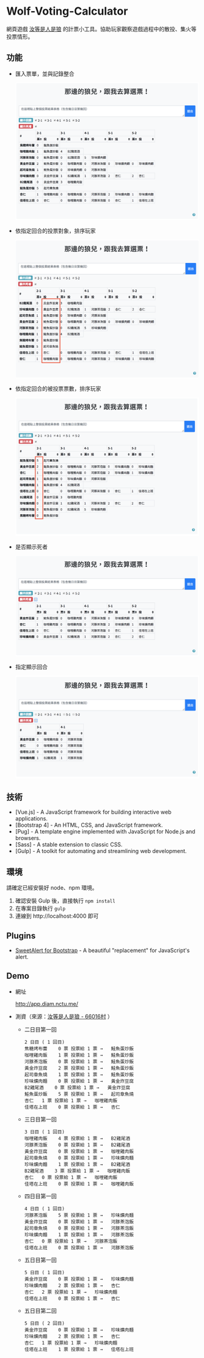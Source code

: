 # Wolf-Voting-Calculator

網頁遊戲 [汝等是人是狼](https://diam.ngct.net/index.php) 的計票小工具。協助玩家觀察遊戲過程中的散投、集火等投票情形。

## 功能

- 匯入票單，並與記錄整合

  ![匯入票單](docs/static/images/origin.png)

- 依指定回合的投票對象，排序玩家

  ![依投票對象排序](docs/static/images/sortByTarget.png)

- 依指定回合的被投票票數，排序玩家

  ![依被投票數排序](docs/static/images/sortByVotes.png)

- 是否顯示死者

  ![切換顯示死者](docs/static/images/showAliveOnly.png)

- 指定顯示回合

  ![顯示指定回合](docs/static/images/showSelected.png)

## 技術

- [Vue.js] - A JavaScript framework for building interactive web applications.
- [Bootstrap 4] - An HTML, CSS, and JavaScript framework.
- [Pug] - A template engine implemented with JavaScript for Node.js and browsers.
- [Sass] - A stable extension to classic CSS.
- [Gulp] - A toolkit for automating and streamlining web development.

## 環境

請確定已經安裝好 node、npm 環境。

1. 確認安裝 Gulp 後，直接執行 `npm install`
2. 在專案目錄執行 `gulp`
3. 連線到  http://localhost:4000 即可

## Plugins

- [SweetAlert for Bootstrap](https://github.com/lipis/bootstrap-sweetalert) - A beautiful "replacement" for JavaScript's alert.

## Demo

 - 網址

     http://app.diam.nctu.me/

 - 測資（來源：[汝等是人是狼 - 66016村](https://diam.ngct.net/old_log.php?log_mode=on&room_no=66016&reverse_log=on) ）

     - 二日目第一回

       ```
       2 日目 ( 1 回目)
       焦糖烤布蕾	0 票	投票給 1 票 →	鮭魚蛋炒飯
       咖哩雞肉飯	1 票	投票給 1 票 →	鮭魚蛋炒飯
       河豚茶泡飯	0 票	投票給 1 票 →	鮭魚蛋炒飯
       黃金炸豆腐	2 票	投票給 1 票 →	鮭魚蛋炒飯
       起司章魚燒	1 票	投票給 1 票 →	鮭魚蛋炒飯
       珍味爌肉麵	0 票	投票給 1 票 →	黃金炸豆腐
       B2雞尾酒	0 票	投票給 1 票 →	黃金炸豆腐
       鮭魚蛋炒飯	5 票	投票給 1 票 →	起司章魚燒
       杏仁	1 票	投票給 1 票 →	咖哩雞肉飯
       佳塔在上班	0 票	投票給 1 票 →	杏仁
       ```


     - 三日目第一回

       ```
       3 日目 ( 1 回目)
       咖哩雞肉飯	4 票	投票給 1 票 →	B2雞尾酒
       河豚茶泡飯	0 票	投票給 1 票 →	B2雞尾酒
       黃金炸豆腐	0 票	投票給 1 票 →	咖哩雞肉飯
       起司章魚燒	0 票	投票給 1 票 →	珍味爌肉麵
       珍味爌肉麵	1 票	投票給 1 票 →	B2雞尾酒
       B2雞尾酒	3 票	投票給 1 票 →	咖哩雞肉飯
       杏仁	0 票	投票給 1 票 →	咖哩雞肉飯
       佳塔在上班	0 票	投票給 1 票 →	咖哩雞肉飯
       ```

     - 四日目第一回

       ```
       4 日目 ( 1 回目)
       河豚茶泡飯	5 票	投票給 1 票 →	珍味爌肉麵
       黃金炸豆腐	0 票	投票給 1 票 →	河豚茶泡飯
       起司章魚燒	0 票	投票給 1 票 →	河豚茶泡飯
       珍味爌肉麵	1 票	投票給 1 票 →	河豚茶泡飯
       杏仁	0 票	投票給 1 票 →	河豚茶泡飯
       佳塔在上班	0 票	投票給 1 票 →	河豚茶泡飯
       ```

     - 五日目第一回

       ```
       5 日目 ( 1 回目)
       黃金炸豆腐	0 票	投票給 1 票 →	珍味爌肉麵
       珍味爌肉麵	2 票	投票給 1 票 →	杏仁
       杏仁	2 票	投票給 1 票 →	珍味爌肉麵
       佳塔在上班	0 票	投票給 1 票 →	杏仁
       ```

     - 五日目第二回

       ```
       5 日目 ( 2 回目)
       黃金炸豆腐	0 票	投票給 1 票 →	珍味爌肉麵
       珍味爌肉麵	2 票	投票給 1 票 →	杏仁
       杏仁	1 票	投票給 1 票 →	珍味爌肉麵
       佳塔在上班	1 票	投票給 1 票 →	佳塔在上班
       ```
